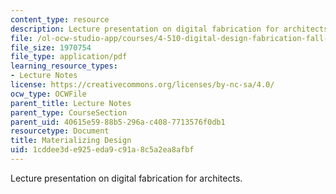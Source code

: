 ```yaml
---
content_type: resource
description: Lecture presentation on digital fabrication for architects.
file: /ol-ocw-studio-app/courses/4-510-digital-design-fabrication-fall-2008/1cddee3de925eda9c91a8c5a2ea8afbf_lec1a.pdf
file_size: 1970754
file_type: application/pdf
learning_resource_types:
- Lecture Notes
license: https://creativecommons.org/licenses/by-nc-sa/4.0/
ocw_type: OCWFile
parent_title: Lecture Notes
parent_type: CourseSection
parent_uid: 40615e59-88b5-296a-c408-7713576f0db1
resourcetype: Document
title: Materializing Design
uid: 1cddee3d-e925-eda9-c91a-8c5a2ea8afbf
---
```

Lecture presentation on digital fabrication for architects.